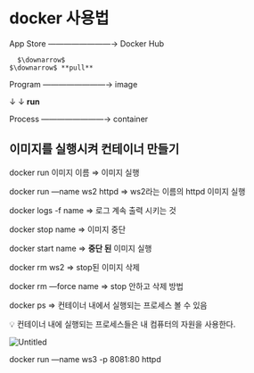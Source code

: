 # docker 사용법

App Store                        ————————→                          Docker Hub

      $\downarrow$                                                                                                 $\downarrow$ **pull**

Program                           ————————→                          image

 $\downarrow$                                                                                                $\downarrow$ **run**

Process                            ————————→                          container

## 이미지를 실행시켜 컨테이너 만들기

docker run 이미지 이름 ⇒ 이미지 실행

docker run —name ws2 httpd ⇒ ws2라는 이름의 httpd 이미지 실행

docker logs -f name ⇒ 로그 계속 출력 시키는 것

docker stop name ⇒ 이미지 중단

docker start name ⇒ **중단 된** 이미지 실행

docker rm ws2 ⇒ stop된 이미지 삭제

docker rm —force name ⇒ stop 안하고 삭제 방법

docker ps ⇒ 컨테이너 내에서 실행되는 프로세스 볼 수 있음

<aside>
💡 컨테이너 내에 실행되는 프로세스들은 내 컴퓨터의 자원을 사용한다.

</aside>

 

![Untitled](docker%20%E1%84%89%E1%85%A1%E1%84%8B%203ce22/Untitled.png)

docker run —name ws3 -p 8081:80 httpd